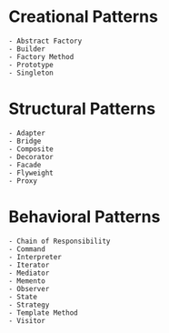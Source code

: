 # Creational Patterns

    - Abstract Factory
    - Builder
    - Factory Method
    - Prototype
    - Singleton
    
# Structural Patterns

    - Adapter
    - Bridge
    - Composite
    - Decorator
    - Facade
    - Flyweight
    - Proxy
    
# Behavioral Patterns

    - Chain of Responsibility
    - Command
    - Interpreter
    - Iterator
    - Mediator
    - Memento
    - Observer
    - State
    - Strategy
    - Template Method
    - Visitor